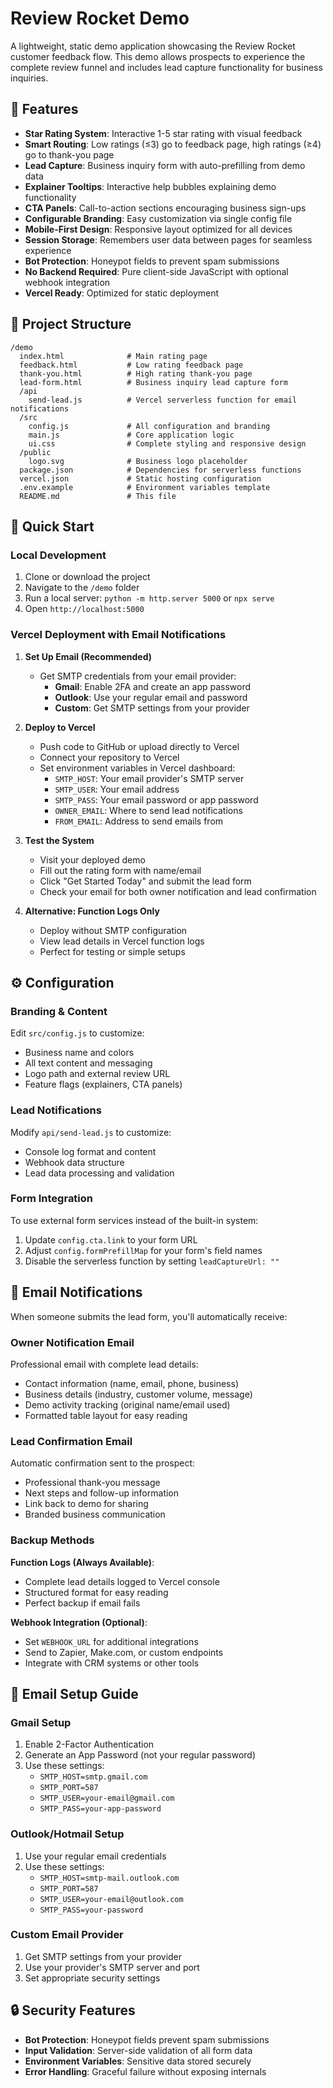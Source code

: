 # Review Rocket Demo

A lightweight, static demo application showcasing the Review Rocket customer feedback flow. This demo allows prospects to experience the complete review funnel and includes lead capture functionality for business inquiries.

## 🚀 Features

- **Star Rating System**: Interactive 1-5 star rating with visual feedback
- **Smart Routing**: Low ratings (≤3) go to feedback page, high ratings (≥4) go to thank-you page
- **Lead Capture**: Business inquiry form with auto-prefilling from demo data
- **Explainer Tooltips**: Interactive help bubbles explaining demo functionality
- **CTA Panels**: Call-to-action sections encouraging business sign-ups
- **Configurable Branding**: Easy customization via single config file
- **Mobile-First Design**: Responsive layout optimized for all devices
- **Session Storage**: Remembers user data between pages for seamless experience
- **Bot Protection**: Honeypot fields to prevent spam submissions
- **No Backend Required**: Pure client-side JavaScript with optional webhook integration
- **Vercel Ready**: Optimized for static deployment

## 📁 Project Structure

```
/demo
  index.html              # Main rating page
  feedback.html           # Low rating feedback page  
  thank-you.html          # High rating thank-you page
  lead-form.html          # Business inquiry lead capture form
  /api
    send-lead.js          # Vercel serverless function for email notifications
  /src
    config.js             # All configuration and branding
    main.js               # Core application logic
    ui.css                # Complete styling and responsive design
  /public
    logo.svg              # Business logo placeholder
  package.json            # Dependencies for serverless functions
  vercel.json             # Static hosting configuration
  .env.example            # Environment variables template
  README.md               # This file
```

## 🚀 Quick Start

### Local Development
1. Clone or download the project
2. Navigate to the `/demo` folder
3. Run a local server: `python -m http.server 5000` or `npx serve`
4. Open `http://localhost:5000`

### Vercel Deployment with Email Notifications

1. **Set Up Email (Recommended)**
   - Get SMTP credentials from your email provider:
     - **Gmail**: Enable 2FA and create an app password
     - **Outlook**: Use your regular email and password  
     - **Custom**: Get SMTP settings from your provider

2. **Deploy to Vercel**
   - Push code to GitHub or upload directly to Vercel
   - Connect your repository to Vercel
   - Set environment variables in Vercel dashboard:
     - `SMTP_HOST`: Your email provider's SMTP server
     - `SMTP_USER`: Your email address
     - `SMTP_PASS`: Your email password or app password
     - `OWNER_EMAIL`: Where to send lead notifications
     - `FROM_EMAIL`: Address to send emails from

3. **Test the System**
   - Visit your deployed demo
   - Fill out the rating form with name/email
   - Click "Get Started Today" and submit the lead form
   - Check your email for both owner notification and lead confirmation

4. **Alternative: Function Logs Only**
   - Deploy without SMTP configuration
   - View lead details in Vercel function logs
   - Perfect for testing or simple setups

## ⚙️ Configuration

### Branding & Content
Edit `src/config.js` to customize:
- Business name and colors
- All text content and messaging
- Logo path and external review URL
- Feature flags (explainers, CTA panels)

### Lead Notifications
Modify `api/send-lead.js` to customize:
- Console log format and content
- Webhook data structure
- Lead data processing and validation

### Form Integration
To use external form services instead of the built-in system:
1. Update `config.cta.link` to your form URL
2. Adjust `config.formPrefillMap` for your form's field names
3. Disable the serverless function by setting `leadCaptureUrl: ""`

## 📧 Email Notifications

When someone submits the lead form, you'll automatically receive:

### Owner Notification Email
Professional email with complete lead details:
- Contact information (name, email, phone, business)
- Business details (industry, customer volume, message)
- Demo activity tracking (original name/email used)
- Formatted table layout for easy reading

### Lead Confirmation Email  
Automatic confirmation sent to the prospect:
- Professional thank-you message
- Next steps and follow-up information
- Link back to demo for sharing
- Branded business communication

### Backup Methods

**Function Logs (Always Available)**:
- Complete lead details logged to Vercel console
- Structured format for easy reading
- Perfect backup if email fails

**Webhook Integration (Optional)**:
- Set `WEBHOOK_URL` for additional integrations
- Send to Zapier, Make.com, or custom endpoints
- Integrate with CRM systems or other tools

## 🔧 Email Setup Guide

### Gmail Setup
1. Enable 2-Factor Authentication
2. Generate an App Password (not your regular password)
3. Use these settings:
   - `SMTP_HOST=smtp.gmail.com`
   - `SMTP_PORT=587`
   - `SMTP_USER=your-email@gmail.com`
   - `SMTP_PASS=your-app-password`

### Outlook/Hotmail Setup  
1. Use your regular email credentials
2. Use these settings:
   - `SMTP_HOST=smtp-mail.outlook.com`
   - `SMTP_PORT=587`
   - `SMTP_USER=your-email@outlook.com`
   - `SMTP_PASS=your-password`

### Custom Email Provider
1. Get SMTP settings from your provider
2. Use your provider's SMTP server and port
3. Set appropriate security settings

## 🔒 Security Features

- **Bot Protection**: Honeypot fields prevent spam submissions
- **Input Validation**: Server-side validation of all form data
- **Environment Variables**: Sensitive data stored securely
- **Error Handling**: Graceful failure without exposing internals

